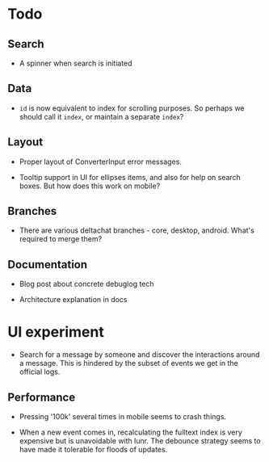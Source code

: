 # Todo

## Search

- A spinner when search is initiated

## Data

- `id` is now equivalent to index for scrolling purposes. So perhaps we should
  call it `index`, or maintain a separate `index`?

## Layout

- Proper layout of ConverterInput error messages.

- Tooltip support in UI for ellipses items, and also for help
  on search boxes. But how does this work on mobile?

## Branches

- There are various deltachat branches - core, desktop, android. What's
  required to merge them?

## Documentation

- Blog post about concrete debuglog tech

- Architecture explanation in docs

# UI experiment

- Search for a message by someone and discover the interactions around a
  message. This is hindered by the subset of events we get in the official
  logs.

## Performance

- Pressing '100k' several times in mobile seems to crash things.

- When a new event comes in, recalculating the fulltext index is very expensive
  but is unavoidable with lunr. The debounce strategy seems to have made it
  tolerable for floods of updates.
